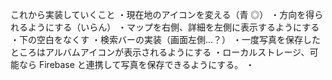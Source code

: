 これから実装していくこと
・現在地のアイコンを変える（青 ◎）
・方向を得られるようにする（いらん）
・マップを右側、詳細を左側に表示するようにする
・下の空白をなくす
・検索バーの実装（画面左側...？）
・一度写真を保存したところはアルバムアイコンが表示されるようにする
・ローカルストレージ、可能なら Firebase と連携して写真を保存できるようにする。
・
